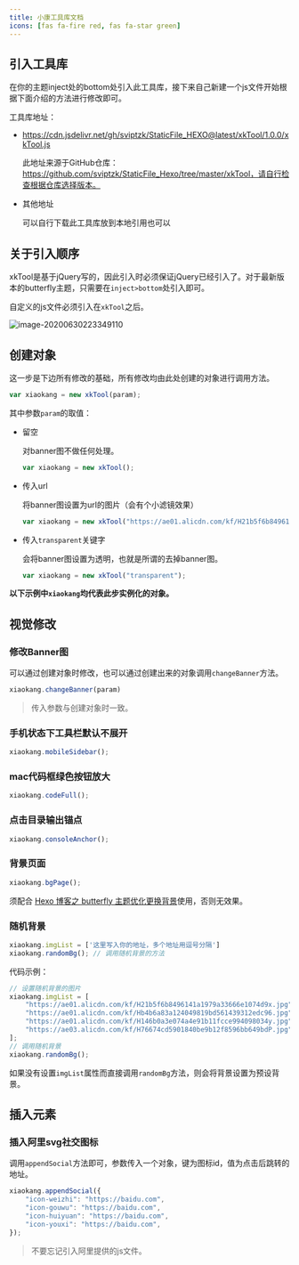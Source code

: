 ```yaml
---
title: 小康工具库文档
icons: [fas fa-fire red, fas fa-star green]
---
```


## 引入工具库

在你的主题inject处的bottom处引入此工具库，接下来自己新建一个js文件开始根据下面介绍的方法进行修改即可。

工具库地址：

- https://cdn.jsdelivr.net/gh/sviptzk/StaticFile_HEXO@latest/xkTool/1.0.0/xkTool.js

  此地址来源于GitHub仓库：https://github.com/sviptzk/StaticFile_Hexo/tree/master/xkTool，请自行检查根据仓库选择版本。

- 其他地址

  可以自行下载此工具库放到本地引用也可以

## 关于引入顺序

xkTool是基于jQuery写的，因此引入时必须保证jQuery已经引入了。对于最新版本的butterfly主题，只需要在`inject>bottom`处引入即可。

自定义的js文件必须引入在`xkTool`之后。

![image-20200630223349110](https://cdn.jsdelivr.net/gh/blogimg/HexoStaticFile2@latest/2020/06/30/49328343b2e35fd1e73b16b2fa55f801.png)

## 创建对象

这一步是下边所有修改的基础，所有修改均由此处创建的对象进行调用方法。

```javascript
var xiaokang = new xkTool(param);
```

其中参数`param`的取值：

- 留空

  对banner图不做任何处理。

  ```javascript
  var xiaokang = new xkTool();
  ```

- 传入url

  将banner图设置为url的图片（会有个小滤镜效果）

  ```javascript
  var xiaokang = new xkTool("https://ae01.alicdn.com/kf/H21b5f6b8496141a1979a33666e1074d9x.jpg");
  ```

- 传入`transparent`关键字

  会将banner图设置为透明，也就是所谓的去掉banner图。

  ```javascript
  var xiaokang = new xkTool("transparent");
  ```

**以下示例中`xiaokang`均代表此步实例化的对象。**

## 视觉修改

### 修改Banner图

可以通过创建对象时修改，也可以通过创建出来的对象调用`changeBanner`方法。

```javascript
xiaokang.changeBanner(param)
```

> 传入参数与创建对象时一致。

### 手机状态下工具栏默认不展开

```javascript
xiaokang.mobileSidebar();
```

### mac代码框绿色按钮放大

```javascript
xiaokang.codeFull();
```

### 点击目录输出锚点

```javascript
xiaokang.consoleAnchor();
```

### 背景页面

```javascript
xiaokang.bgPage();
```

须配合 [Hexo 博客之 butterfly 主题优化更换背景](https://www.antmoe.com/posts/7198453/index.html)使用，否则无效果。

### 随机背景

```javascript
xiaokang.imgList = ['这里写入你的地址，多个地址用逗号分隔']
xiaokang.randomBg(); // 调用随机背景的方法
```

代码示例：

```javascript
// 设置随机背景的图片
xiaokang.imgList = [
    "https://ae01.alicdn.com/kf/H21b5f6b8496141a1979a33666e1074d9x.jpg",
    "https://ae01.alicdn.com/kf/Hb4b6a83a124049819bd561439312edc96.jpg",
    "https://ae01.alicdn.com/kf/H146b0a3e074a4e91b11fcce994098034y.jpg",
    "https://ae03.alicdn.com/kf/H76674cd5901840be9b12f8596bb649bdP.jpg",
];
// 调用随机背景
xiaokang.randomBg();
```

如果没有设置`imgList`属性而直接调用`randomBg`方法，则会将背景设置为预设背景。

## 插入元素

### 插入阿里svg社交图标

调用`appendSocial`方法即可，参数传入一个对象，键为图标id，值为点击后跳转的地址。

```javascript
xiaokang.appendSocial({
    "icon-weizhi": "https://baidu.com",
    "icon-gouwu": "https://baidu.com",
    "icon-huiyuan": "https://baidu.com",
    "icon-youxi": "https://baidu.com",
});
```

> 不要忘记引入阿里提供的js文件。